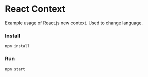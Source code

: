 # React Context

Example usage of React.js new context. Used to change language.

### Install

`npm install`

### Run

`npm start`
